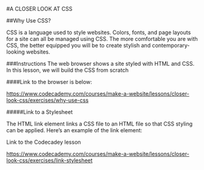 #A CLOSER LOOK AT CSS

##Why Use CSS?

CSS is a language used to style websites. Colors, fonts, and page layouts for a site can all be managed using CSS. The more comfortable you are with CSS, the better equipped you will be to create stylish
and contemporary-looking websites.

###Instructions
The web browser shows a site styled with HTML and CSS. In this lesson, we will build the CSS from scratch

####Link to the browser is below:

https://www.codecademy.com/courses/make-a-website/lessons/closer-look-css/exercises/why-use-css


#####Link to a Stylesheet


The HTML link element links a CSS file to an HTML file so that CSS styling can be applied. Here’s an example of the link element:

<!--

<link rel="stylesheet" type="text/css" href="main.css"/>

-->


Link to the Codecadey lesson

https://www.codecademy.com/courses/make-a-website/lessons/closer-look-css/exercises/link-stylesheet
